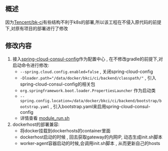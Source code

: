 ## 概述
因为[Tencent/bk-ci](https://github.com/Tencent/bk-ci)有些结构不利于k8s的部署,所以该工程在不侵入原代码的前提下,对原有项目的部署进行了修改

## 修改内容
1. 接入[spring-cloud-consul-config](https://cloud.spring.io/spring-cloud-consul/reference/html/)作为配置中心 , 在不修改gradle的前提下,对启动命令进行修改: 
    - `--spring.cloud.config.enabled=false` , 关闭spring-cloud-config
    - `-Dloader.path="/data/docker/bkci/ci/backend/classpath/"` , 引入spring-cloud-consul-config的相关包
    - `org.springframework.boot.loader.PropertiesLauncher` 作为启动类
    - `--spring.config.location=/data/docker/bkci/ci/backend/bootstrap/bootstrap.yaml` , 引入bootstrap.yaml来启用spring-cloud-consul-config
    - 详情查看 [module_run.sh](../code_image/backend/module_run.sh)
2. dockerhost的部署兼容:
    - 将docker挂载到dockerhosts的container里面
    - dockerhost启动的时候 , 回去获取gateway的内网IP, 动态生成init.sh脚本
    - worker-agent容器启动的时候,会调用init.sh脚本 , 从而更新自己的hosts